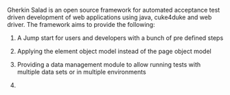 Gherkin Salad is an open source framework for automated acceptance test driven development of web applications using java, cuke4duke and web driver. The framework aims to provide the following:

1. A Jump start for users and developers with a bunch of pre defined steps

2. Applying the element object model instead of the page object model

3. Providing a data management module to allow running tests with multiple data sets or in multiple environments

4.